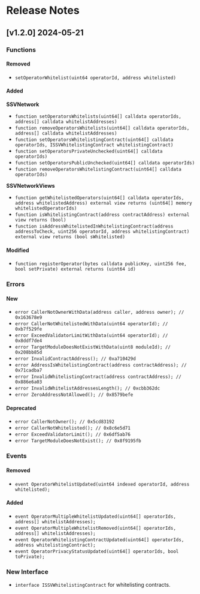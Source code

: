 # Release Notes

## [v1.2.0] 2024-05-21

### Functions

#### Removed
- `setOperatorWhitelist(uint64 operatorId, address whitelisted)`

#### Added

**SSVNetwork**
- `function setOperatorsWhitelists(uint64[] calldata operatorIds, address[] calldata whitelistAddresses)`
- `function removeOperatorsWhitelists(uint64[] calldata operatorIds, address[] calldata whitelistAddresses)`
- `function setOperatorsWhitelistingContract(uint64[] calldata operatorIds, ISSVWhitelistingContract whitelistingContract)`
- `function setOperatorsPrivateUnchecked(uint64[] calldata operatorIds)`
- `function setOperatorsPublicUnchecked(uint64[] calldata operatorIds)`
- `function removeOperatorsWhitelistingContract(uint64[] calldata operatorIds)`

**SSVNetworkViews**
- `function getWhitelistedOperators(uint64[] calldata operatorIds, address whitelistedAddress) external view returns (uint64[] memory whitelistedOperatorIds)`
- `function isWhitelistingContract(address contractAddress) external view returns (bool)`
- `function isAddressWhitelistedInWhitelistingContract(address addressToCheck, uint256 operatorId, address whitelistingContract) external view returns (bool sWhitelisted)`

#### Modified
- `function registerOperator(bytes calldata publicKey, uint256 fee, bool setPrivate) external returns (uint64 id)`

### Errors

#### New
- `error CallerNotOwnerWithData(address caller, address owner); // 0x163678e9`
- `error CallerNotWhitelistedWithData(uint64 operatorId); // 0xb7f529fe`
- `error ExceedValidatorLimitWithData(uint64 operatorId); // 0x8ddf7de4`
- `error TargetModuleDoesNotExistWithData(uint8 moduleId); // 0x208bb85d`
- `error InvalidContractAddress(); // 0xa710429d`
- `error AddressIsWhitelistingContract(address contractAddress); // 0x71cadba7`
- `error InvalidWhitelistingContract(address contractAddress); // 0x886e6a03`
- `error InvalidWhitelistAddressesLength(); // 0xcbb362dc`
- `error ZeroAddressNotAllowed(); // 0x8579befe`

#### Deprecated
- `error CallerNotOwner(); // 0x5cd83192`
- `error CallerNotWhitelisted(); // 0x8c6e5d71`
- `error ExceedValidatorLimit(); // 0x6df5ab76`
- `error TargetModuleDoesNotExist(); // 0x8f9195fb`

### Events

#### Removed
- `event OperatorWhitelistUpdated(uint64 indexed operatorId, address whitelisted);`

#### Added
- `event OperatorMultipleWhitelistUpdated(uint64[] operatorIds, address[] whitelistAddresses);`
- `event OperatorMultipleWhitelistRemoved(uint64[] operatorIds, address[] whitelistAddresses);`
- `event OperatorWhitelistingContractUpdated(uint64[] operatorIds, address whitelistingContract);`
- `event OperatorPrivacyStatusUpdated(uint64[] operatorIds, bool toPrivate);`

### New Interface
- `interface ISSVWhitelistingContract` for whitelisting contracts.